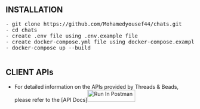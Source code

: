 
## INSTALLATION
<pre>
- git clone https://github.com/Mohamedyousef44/chats.git
- cd chats
- create .env file using .env.example file
- create docker-compose.yml file using docker-compose.example.yml file
- docker-compose up --build

</pre>

## CLIENT APIs

- For detailed information on the APIs provided by Threads & Beads, please refer to the [API Docs][<img src="https://run.pstmn.io/button.svg" alt="Run In Postman" style="width: 128px; height: 32px;">](https://app.getpostman.com/run-collection/26240133-ee3a99d3-71e1-48f9-8dee-f406c7134826?action=collection%2Ffork&source=rip_markdown&collection-url=entityId%3D26240133-ee3a99d3-71e1-48f9-8dee-f406c7134826%26entityType%3Dcollection%26workspaceId%3Dc5796ee9-f8b3-418a-8e07-565021ead071)